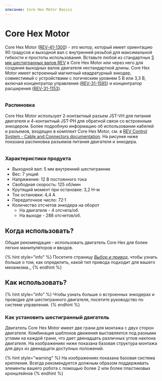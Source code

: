 ```yaml
---
описание: Core Hex Motor Basics
---
```


# Core Hex Motor

Core Hex Motor ([REV-41-1300](https://www.revrobotics.com/rev-41-1300/)) - это мотор, который имеет ориентацию 90 градусов и выходной вал с внутренней резьбой для максимальной гибкости и простоты использования. Вставьте любой из стандартных [5 мм шестигранных валов REV](https://www.revrobotics.com/ftc/motion/bearings-linear-slides-pillow-blocks/) в Core Hex Motor или через него для создания выходных валов двигателя нестандартной длины. Core Hex Motor имеет встроенный магнитный квадратурный энкодер, совместимый с устройствами с логическим уровнем 5 В или 3,3 В, включая концентратор управления ([REV-31-1595](https://www.revrobotics.com/rev-31-1595/)) и концентратор расширения ([REV-31-1153](https://www.revrobotics.com/rev-31-1153/)). &#x20;

<figure><img src="https://2589213514-files.gitbook.io/~/files/v0/b/gitbook-legacy-files/o/assets%2F-M5yw0n8IneF5-9ybLjT%2F-M8MarlMx5meMXBAcMX_%2F-M8Mau1m3YkY8a8rLOaT%2Fimage.png?alt=media&#x26;token=1f0ffc5b-afed-479c-876d-f95974a111a1"alt=""><figcaption></figcaption></figure>

### Распиновка

Core Hex Motor использует 2-контактный разъем JST-VH для питания двигателя и 4-контактный JST-PH для обратной связи со встроенным энкодером. Более подробную информацию об использовании кабелей и разъемов, входящих в комплект Core Hex Motor, см. в [REV Control System - Cable and Connectors documentation](https://docs.revrobotics.com/duo-control/control-system-overview/cables-and-connectors). На рисунке ниже показана распиновка разъемов питания двигателя и энкодера.

<figure><img src="https://2589213514-files.gitbook.io/~/files/v0/b/gitbook-legacy-files/o/assets%2F-M5yw0n8IneF5-9ybLjT%2F-M_M8cPZpdT88Tye8xPn%2F-M_MCcUszaBq8eeo9Rmp%2FHD%20Hex%20Motor_Encoder%20Pinout1_Export.svg?alt=media&#x26;token=b7cf4b6d-d8aa-407c-bf6d-609253e815cf"alt=""><figcaption></figcaption></figure>

### Характеристики продукта

* Выходной вал: 5 мм внутренний шестигранник
* Вес: 7 унций
* Напряжение: 12 В постоянного тока
* Свободная скорость: 125 об/мин
* Крутящий момент при остановке: 3,2 Н-м
* Ток остановки: 4,4 А
* Передаточное число: 72:1
* Количество отсчетов энкодера на оборот
  * На двигателе - 4 отсчета/об.
  * На выходе - 288 отсчетов/об.

## Когда использовать?

Общая рекомендация - использовать двигатель Core Hex для более легких манипуляторов и вводов.&#x20;

{% hint style="info" %}
Посетите страницу [_Выбор и привод_](broken-reference), чтобы узнать больше о том, как определить, какой тип привода подходит для вашего механизма._
{% endhint %}

## Как использовать?

{% hint style="info" %}
Чтобы узнать больше о встроенных энкодерах и проводке для шестигранного двигателя, посетите руководство по системе управления.
{% endhint %}

### Как установить шестигранный двигатель&#x20;

Двигатель Core Hex Motor имеет две грани для монтажа с двух сторон двигателя. Комбинация шаблонов движения выставляется под разными углами на каждой грани, что дает двенадцать различных углов наклона двигателя. На изображениях ниже показана базовая структура монтажа для двух из двенадцати доступных положений.&#x20;

{% hint style="warning" %}
На изображениях показана базовая система крепления. Всегда рекомендуется должным образом поддерживать элементы вашего робота с помощью более 2 или более пластиковых кронштейнов&#x20;
{% endhint %}

<figure><img src="https://2589213514-files.gitbook.io/~/files/v0/b/gitbook-legacy-files/o/assets%2F-M5yw0n8IneF5-9ybLjT%2F-M8vmWNQpIfKGFT4hhI0%2F-M8w-OcpkhH60EeMi9iI%2FScreenshot%20(46).png?alt=media&#x26;token=499e490b-7dec-4b42-b51e-f003582fb83e" alt=""><figcaption></figcaption></figure>
